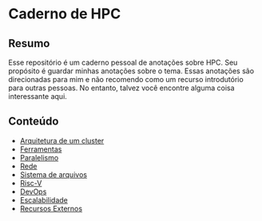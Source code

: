 # Caderno de HPC

## Resumo

Esse repositório é um caderno pessoal de anotações sobre HPC.
Seu propósito é guardar minhas anotações sobre o tema.
Essas anotações são direcionadas para mim e não recomendo como um recurso introdutório para outras pessoas.
No entanto, talvez você encontre alguma coisa interessante aqui.


## Conteúdo
* [Arquitetura de um cluster](arch/README.md)
* [Ferramentas](tools/README.md)
* [Paralelismo](paralelo/README.md)
* [Rede](rede/README.md)
* [Sistema de arquivos](fs/README.md)
* [Risc-V](riscv/README.md)
* [DevOps](devops/README.md)
* [Escalabilidade](scale/README.md)
* [Recursos Externos](externo/README.md)

